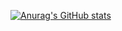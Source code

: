 [![Anurag's GitHub stats](https://github-readme-stats.vercel.app/api?username=purple-prince&hide=prs,contribs&show_icons=true)](https://github.com/anuraghazra/github-readme-stats)
